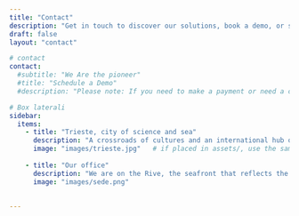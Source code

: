 ```yaml
---
title: "Contact"
description: "Get in touch to discover our solutions, book a demo, or start a conversation about your next project"
draft: false
layout: "contact"

# contact
contact:
  #subtitle: "We Are the pioneer"
  #title: "Schedule a Demo"
  #description: "Please note: If you need to make a payment or need a copy of a receipt, please call 877-735-2910 and select Option 1."

# Box laterali
sidebar:
  items:
    - title: "Trieste, city of science and sea"
      description: "A crossroads of cultures and an international hub of research, <br>Trieste is the perfect place for the experiences and visions that gave life to muleML to come together."
      image: "images/trieste.jpg"   # if placed in assets/, use the same path and it will be processed
      
    - title: "Our office"
      description: "We are on the Rive, the seafront that reflects the soul of the city, just a few steps from Piazza Unità d’Italia. <br>Come visit us!"
      image: "images/sede.png"
  
  
---
```

